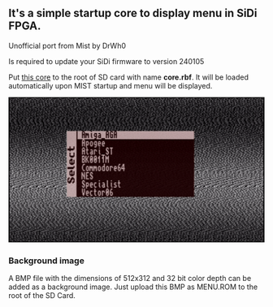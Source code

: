 ## It's a simple startup core to display menu in SiDi FPGA.

Unofficial port from Mist by DrWh0

Is required to update your SiDi firmware to version 240105


Put [this core](https://github.com/Dalekamistoso/drwh0-computer-sidi/release/menu.rbf) to the root of SD card with name **core.rbf**. 
It will be loaded automatically upon MIST startup and menu will be displayed. 

![screenshot](menu.png)

### Background image

A BMP file with the dimensions of 512x312 and 32 bit color depth can be added as a background image. 
Just upload this BMP as MENU.ROM to the root of the SD Card.